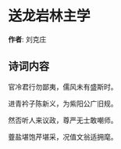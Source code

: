 # 送龙岩林主学

**作者**: 刘克庄

## 诗词内容

官冷君行勿鄙夷，儒风未有盛斯时。

进青衿子陈新义，为紫阳公广旧规。

然否听人来议政，尊严无士敢嘲师。

虀盐堪饱芹堪采，况值文翁适拥麾。

